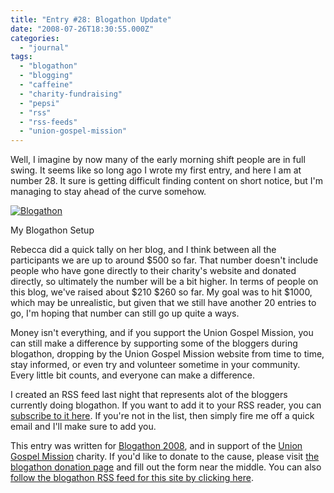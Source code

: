 ```yaml
---
title: "Entry #28: Blogathon Update"
date: "2008-07-26T18:30:55.000Z"
categories: 
  - "journal"
tags: 
  - "blogathon"
  - "blogging"
  - "caffeine"
  - "charity-fundraising"
  - "pepsi"
  - "rss"
  - "rss-feeds"
  - "union-gospel-mission"
---
```


Well, I imagine by now many of the early morning shift people are in full swing. It seems like so long ago I wrote my first entry, and here I am at number 28. It sure is getting difficult finding content on short notice, but I'm managing to stay ahead of the curve somehow.

[![Blogathon](http://farm4.static.flickr.com/3255/2704547452_5ea2591855.jpg?v=0)](http://flickr.com/photos/duanestorey/2704547452/)

My Blogathon Setup

Rebecca did a quick tally on her blog, and I think between all the participants we are up to around $500 so far. That number doesn't include people who have gone directly to their charity's website and donated directly, so ultimately the number will be a bit higher. In terms of people on this blog, we've raised about $210 $260 so far. My goal was to hit $1000, which may be unrealistic, but given that we still have another 20 entries to go, I'm hoping that number can still go up quite a ways.

Money isn't everything, and if you support the Union Gospel Mission, you can still make a difference by supporting some of the bloggers during blogathon, dropping by the Union Gospel Mission website from time to time, stay informed, or even try and volunteer sometime in your community. Every little bit counts, and everyone can make a difference.

I created an RSS feed last night that represents alot of the bloggers currently doing blogathon. If you want to add it to your RSS reader, you can [subscribe to it here](http://pipes.yahoo.com/pipes/pipe.run?_id=EP1giuFa3RGd7qe_1ZzWFw&_render=rss). If you're not in the list, then simply fire me off a quick email and I'll make sure to add you.

This entry was written for [Blogathon 2008](http://www.migratorynerd.com/tag/blogathon), and in support of the [Union Gospel Mission](http://ugm.ca) charity. If you'd like to donate to the cause, please visit [the blogathon donation page](http://miss604.com/blogathon) and fill out the form near the middle. You can also [follow the blogathon RSS feed for this site by clicking here](http://www.migratorynerd.com/tag/blogathon/feed).
